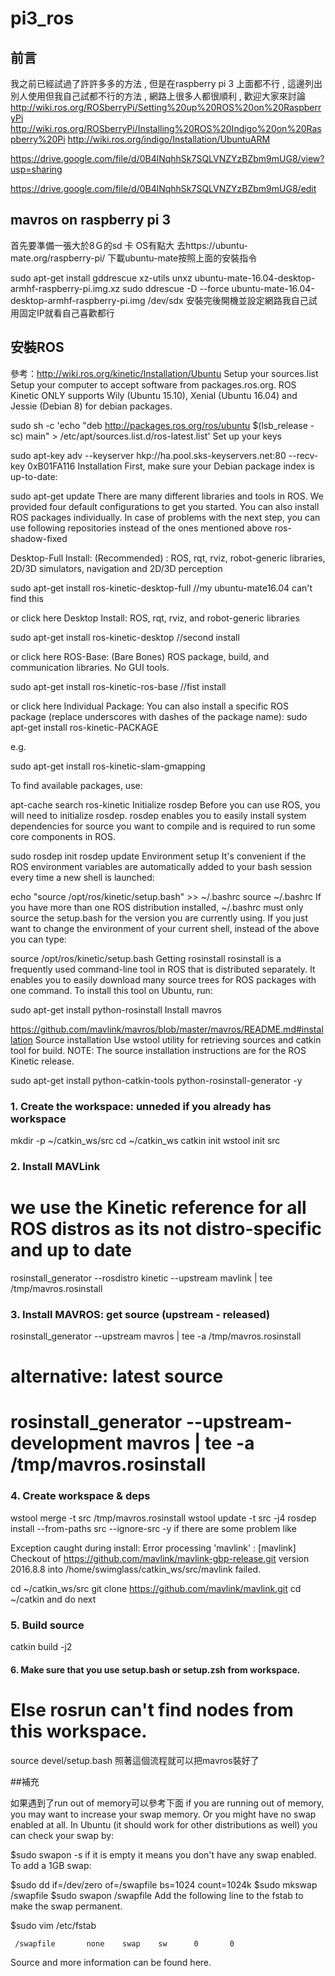 # pi3_ros
## 前言

我之前已經試過了許許多多的方法 , 但是在raspberry pi 3 上面都不行 , 這邊列出別人使用但我自己試都不行的方法 , 網路上很多人都很順利 , 歡迎大家來討論 http://wiki.ros.org/ROSberryPi/Setting%20up%20ROS%20on%20RaspberryPi http://wiki.ros.org/ROSberryPi/Installing%20ROS%20Indigo%20on%20Raspberry%20Pi http://wiki.ros.org/indigo/Installation/UbuntuARM

https://drive.google.com/file/d/0B4lNqhhSk7SQLVNZYzBZbm9mUG8/view?usp=sharing

https://drive.google.com/file/d/0B4lNqhhSk7SQLVNZYzBZbm9mUG8/edit

## mavros on raspberry pi 3

首先要準備一張大於8Ｇ的sd 卡 OS有點大 去https://ubuntu-mate.org/raspberry-pi/ 下載ubuntu-mate按照上面的安裝指令

sudo apt-get install gddrescue xz-utils
unxz ubuntu-mate-16.04-desktop-armhf-raspberry-pi.img.xz
sudo ddrescue -D --force ubuntu-mate-16.04-desktop-armhf-raspberry-pi.img /dev/sdx
安裝完後開機並設定網路我自己試用固定IP就看自己喜歡都行

## 安裝ROS

參考：http://wiki.ros.org/kinetic/Installation/Ubuntu Setup your sources.list Setup your computer to accept software from packages.ros.org. ROS Kinetic ONLY supports Wily (Ubuntu 15.10), Xenial (Ubuntu 16.04) and Jessie (Debian 8) for debian packages.

sudo sh -c 'echo "deb http://packages.ros.org/ros/ubuntu $(lsb_release -sc) main" > /etc/apt/sources.list.d/ros-latest.list'
Set up your keys

sudo apt-key adv --keyserver hkp://ha.pool.sks-keyservers.net:80 --recv-key 0xB01FA116
Installation First, make sure your Debian package index is up-to-date:

sudo apt-get update
There are many different libraries and tools in ROS. We provided four default configurations to get you started. You can also install ROS packages individually. In case of problems with the next step, you can use following repositories instead of the ones mentioned above ros-shadow-fixed

Desktop-Full Install: (Recommended) : ROS, rqt, rviz, robot-generic libraries, 2D/3D simulators, navigation and 2D/3D perception

sudo apt-get install ros-kinetic-desktop-full //my ubuntu-mate16.04 can't find this

or click here
Desktop Install: ROS, rqt, rviz, and robot-generic libraries

sudo apt-get install ros-kinetic-desktop //second install

or click here
ROS-Base: (Bare Bones) ROS package, build, and communication libraries. No GUI tools.

sudo apt-get install ros-kinetic-ros-base //fist install

or click here
Individual Package: You can also install a specific ROS package (replace underscores with dashes of the package name): sudo apt-get install ros-kinetic-PACKAGE

e.g.

sudo apt-get install ros-kinetic-slam-gmapping

To find available packages, use:

apt-cache search ros-kinetic
Initialize rosdep Before you can use ROS, you will need to initialize rosdep. rosdep enables you to easily install system dependencies for source you want to compile and is required to run some core components in ROS.

sudo rosdep init
rosdep update
Environment setup It's convenient if the ROS environment variables are automatically added to your bash session every time a new shell is launched:

echo "source /opt/ros/kinetic/setup.bash" >> ~/.bashrc
source ~/.bashrc
If you have more than one ROS distribution installed, ~/.bashrc must only source the setup.bash for the version you are currently using. If you just want to change the environment of your current shell, instead of the above you can type:

source /opt/ros/kinetic/setup.bash
Getting rosinstall rosinstall is a frequently used command-line tool in ROS that is distributed separately. It enables you to easily download many source trees for ROS packages with one command. To install this tool on Ubuntu, run:

sudo apt-get install python-rosinstall
Install mavros

https://github.com/mavlink/mavros/blob/master/mavros/README.md#installation Source installation Use wstool utility for retrieving sources and catkin tool for build. NOTE: The source installation instructions are for the ROS Kinetic release.

sudo apt-get install python-catkin-tools python-rosinstall-generator -y

### 1. Create the workspace: unneded if you already has workspace
mkdir -p ~/catkin_ws/src
cd ~/catkin_ws
catkin init
wstool init src

### 2. Install MAVLink
#    we use the Kinetic reference for all ROS distros as its not distro-specific and up to date
rosinstall_generator --rosdistro kinetic --upstream mavlink | tee /tmp/mavros.rosinstall

### 3. Install MAVROS: get source (upstream - released)
rosinstall_generator --upstream mavros | tee -a /tmp/mavros.rosinstall
# alternative: latest source
# rosinstall_generator --upstream-development mavros | tee -a /tmp/mavros.rosinstall

### 4. Create workspace & deps
wstool merge -t src /tmp/mavros.rosinstall
wstool update -t src -j4
rosdep install --from-paths src --ignore-src -y
if there are some problem like

Exception caught during install: Error processing 'mavlink' : [mavlink] Checkout of https://github.com/mavlink/mavlink-gbp-release.git version 2016.8.8 into /home/swimglass/catkin_ws/src/mavlink failed.

cd ~/catkin_ws/src
git clone https://github.com/mavlink/mavlink.git
cd ~/catkin 
and do next

### 5. Build source

catkin build -j2

#### 6. Make sure that you use setup.bash or setup.zsh from workspace.
#    Else rosrun can't find nodes from this workspace.
source devel/setup.bash
照著這個流程就可以把mavros裝好了

##補充

如果遇到了run out of memory可以參考下面 if you are running out of memory, you may want to increase your swap memory. Or you might have no swap enabled at all. In Ubuntu (it should work for other distributions as well) you can check your swap by:

$sudo swapon -s
if it is empty it means you don't have any swap enabled. To add a 1GB swap:

$sudo dd if=/dev/zero of=/swapfile bs=1024 count=1024k
$sudo mkswap /swapfile
$sudo swapon /swapfile
Add the following line to the fstab to make the swap permanent.

$sudo vim /etc/fstab

     /swapfile       none    swap    sw      0       0 
Source and more information can be found here.
